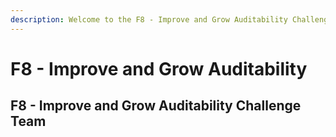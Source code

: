 ```yaml
---
description: Welcome to the F8 - Improve and Grow Auditability Challenge Team
---
```


# F8 - Improve and Grow Auditability

## F8 - Improve and Grow Auditability Challenge Team

